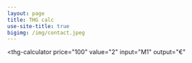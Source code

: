 ```yaml
---
layout: page
title: THG calc
use-site-title: true
bigimg: /img/contact.jpeg
---
```


<thg-calculator
  price="100"
  value="2"
  input="M1"
  output="€"
>
</thg-calculator>
<script
  type="module"
  src="https://static.mmmint.ai/components/thg-calculator.umd.js">
</script>